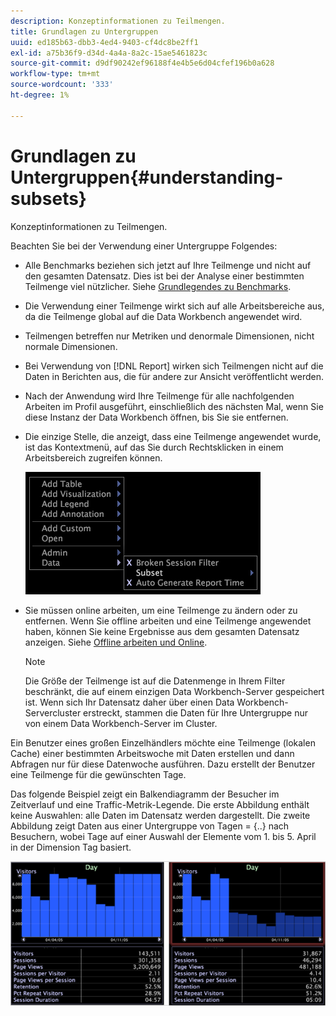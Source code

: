 ```yaml
---
description: Konzeptinformationen zu Teilmengen.
title: Grundlagen zu Untergruppen
uuid: ed185b63-dbb3-4ed4-9403-cf4dc8be2ff1
exl-id: a75b36f9-d34d-4a4a-8a2c-15ae5461823c
source-git-commit: d9df90242ef96188f4e4b5e6d04cfef196b0a628
workflow-type: tm+mt
source-wordcount: '333'
ht-degree: 1%

---
```


# Grundlagen zu Untergruppen{#understanding-subsets}

Konzeptinformationen zu Teilmengen.

Beachten Sie bei der Verwendung einer Untergruppe Folgendes:

* Alle Benchmarks beziehen sich jetzt auf Ihre Teilmenge und nicht auf den gesamten Datensatz. Dies ist bei der Analyse einer bestimmten Teilmenge viel nützlicher. Siehe [Grundlegendes zu Benchmarks](../../../../home/c-get-started/c-vis/c-ustd-benchmks.md#concept-c7b0f4102e92458096f8c4765cbe2914).
* Die Verwendung einer Teilmenge wirkt sich auf alle Arbeitsbereiche aus, da die Teilmenge global auf die Data Workbench angewendet wird.
* Teilmengen betreffen nur Metriken und denormale Dimensionen, nicht normale Dimensionen.
* Bei Verwendung von [!DNL Report] wirken sich Teilmengen nicht auf die Daten in Berichten aus, die für andere zur Ansicht veröffentlicht werden.
* Nach der Anwendung wird Ihre Teilmenge für alle nachfolgenden Arbeiten im Profil ausgeführt, einschließlich des nächsten Mal, wenn Sie diese Instanz der Data Workbench öffnen, bis Sie sie entfernen.
* Die einzige Stelle, die anzeigt, dass eine Teilmenge angewendet wurde, ist das Kontextmenü, auf das Sie durch Rechtsklicken in einem Arbeitsbereich zugreifen können.

   ![](assets/mnu_Subset.png)

* Sie müssen online arbeiten, um eine Teilmenge zu ändern oder zu entfernen. Wenn Sie offline arbeiten und eine Teilmenge angewendet haben, können Sie keine Ergebnisse aus dem gesamten Datensatz anzeigen. Siehe [Offline arbeiten und Online](../../../../home/c-get-started/c-off-on.md#concept-cef8758ede044b18b3558376c5eb9f54).

   >[!NOTE]
   >
   >Die Größe der Teilmenge ist auf die Datenmenge in Ihrem Filter beschränkt, die auf einem einzigen Data Workbench-Server gespeichert ist. Wenn sich Ihr Datensatz daher über einen Data Workbench-Servercluster erstreckt, stammen die Daten für Ihre Untergruppe nur von einem Data Workbench-Server im Cluster.

Ein Benutzer eines großen Einzelhändlers möchte eine Teilmenge (lokalen Cache) einer bestimmten Arbeitswoche mit Daten erstellen und dann Abfragen nur für diese Datenwoche ausführen. Dazu erstellt der Benutzer eine Teilmenge für die gewünschten Tage.

Das folgende Beispiel zeigt ein Balkendiagramm der Besucher im Zeitverlauf und eine Traffic-Metrik-Legende. Die erste Abbildung enthält keine Auswahlen: alle Daten im Datensatz werden dargestellt. Die zweite Abbildung zeigt Daten aus einer Untergruppe von Tagen = {..} nach Besuchern, wobei Tage auf einer Auswahl der Elemente vom 1. bis 5. April in der Dimension Tag basiert.

![](assets/client-sub1.png)

